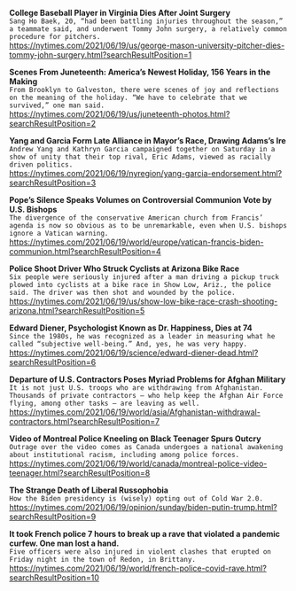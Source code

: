 **College Baseball Player in Virginia Dies After Joint Surgery**\
`Sang Ho Baek, 20, “had been battling injuries throughout the season,” a teammate said, and underwent Tommy John surgery, a relatively common procedure for pitchers.`\
https://nytimes.com/2021/06/19/us/george-mason-university-pitcher-dies-tommy-john-surgery.html?searchResultPosition=1

**Scenes From Juneteenth: America’s Newest Holiday, 156 Years in the Making**\
`From Brooklyn to Galveston, there were scenes of joy and reflections on the meaning of the holiday. “We have to celebrate that we survived,” one man said.`\
https://nytimes.com/2021/06/19/us/juneteenth-photos.html?searchResultPosition=2

**Yang and Garcia Form Late Alliance in Mayor’s Race, Drawing Adams’s Ire**\
`Andrew Yang and Kathryn Garcia campaigned together on Saturday in a show of unity that their top rival, Eric Adams, viewed as racially driven politics.`\
https://nytimes.com/2021/06/19/nyregion/yang-garcia-endorsement.html?searchResultPosition=3

**Pope’s Silence Speaks Volumes on Controversial Communion Vote by U.S. Bishops**\
`The divergence of the conservative American church from Francis’ agenda is now so obvious as to be unremarkable, even when U.S. bishops ignore a Vatican warning.`\
https://nytimes.com/2021/06/19/world/europe/vatican-francis-biden-communion.html?searchResultPosition=4

**Police Shoot Driver Who Struck Cyclists at Arizona Bike Race**\
`Six people were seriously injured after a man driving a pickup truck plowed into cyclists at a bike race in Show Low, Ariz., the police said. The driver was then shot and wounded by the police.`\
https://nytimes.com/2021/06/19/us/show-low-bike-race-crash-shooting-arizona.html?searchResultPosition=5

**Edward Diener, Psychologist Known as Dr. Happiness, Dies at 74**\
`Since the 1980s, he was recognized as a leader in measuring what he called “subjective well-being.” And, yes, he was very happy.`\
https://nytimes.com/2021/06/19/science/edward-diener-dead.html?searchResultPosition=6

**Departure of U.S. Contractors Poses Myriad Problems for Afghan Military**\
`It is not just U.S. troops who are withdrawing from Afghanistan. Thousands of private contractors — who help keep the Afghan Air Force flying, among other tasks — are leaving as well.`\
https://nytimes.com/2021/06/19/world/asia/Afghanistan-withdrawal-contractors.html?searchResultPosition=7

**Video of Montreal Police Kneeling on Black Teenager Spurs Outcry**\
`Outrage over the video comes as Canada undergoes a national awakening about institutional racism, including among police forces.`\
https://nytimes.com/2021/06/19/world/canada/montreal-police-video-teenager.html?searchResultPosition=8

**The Strange Death of Liberal Russophobia**\
`How the Biden presidency is (wisely) opting out of Cold War 2.0.`\
https://nytimes.com/2021/06/19/opinion/sunday/biden-putin-trump.html?searchResultPosition=9

**It took French police 7 hours to break up a rave that violated a pandemic curfew. One man lost a hand.**\
`Five officers were also injured in violent clashes that erupted on Friday night in the town of Redon, in Brittany.`\
https://nytimes.com/2021/06/19/world/french-police-covid-rave.html?searchResultPosition=10


